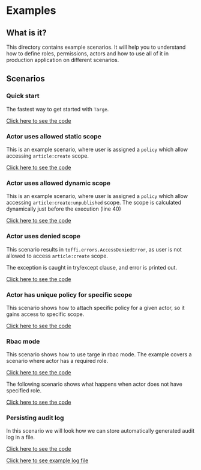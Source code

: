 # Examples

## What is it?
This directory contains example scenarios. It will help you to understand how to define roles, permissions, actors
and how to use all of it in production application on different scenarios.

## Scenarios

### Quick start

The fastest way to get started with `Targe`.

[Click here to see the code](quick_start.py)

### Actor uses allowed static scope 

This is an example scenario, where user is assigned a `policy` which allow
accessing `article:create` scope.

[Click here to see the code](scenario_static_scope_example.py)

### Actor uses allowed dynamic scope

This is an example scenario, where user is assigned a `policy` which allow
accessing `article:create:unpublished` scope. The scope is calculated dynamically
just before the execution (line 40)

[Click here to see the code](scenario_dynamic_scope_example.py)


### Actor uses denied scope

This scenario results in `toffi.errors.AccessDeniedError`, as user is not allowed 
to access `article:create` scope.

The exception is caught in try/except clause, and error is printed out.

[Click here to see the code](scenario_denied_scope_example.py)

### Actor has unique policy for specific scope

This scenario shows how to attach specific policy for a given actor,
so it gains access to specific scope.

[Click here to see the code](scenario_custom_policy_for_resource_owner.py)

### Rbac mode

This scenario shows how to use targe in rbac mode. The example covers a scenario where actor
has a required role.

[Click here to see the code](scenario_rbac_mode_actor_has_role.py)

The following scenario shows what happens when actor does not have specified role.

[Click here to see the code](scenario_rbac_mode_actor_is_missing_role.py)

### Persisting audit log

In this scenario we will look how we can store automatically generated audit log in
a file.

[Click here to see the code](persisting_audit_log.py)

[Click here to see example log file](log.txt)

